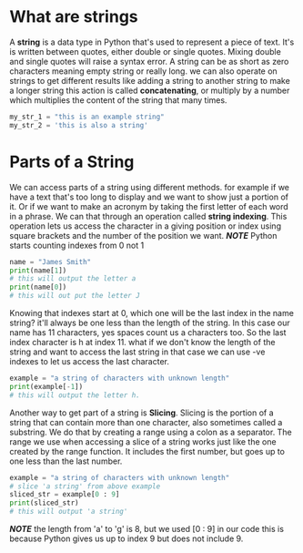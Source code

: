 # What are strings

A **string** is a data type in Python that's used to represent a piece of text. It's is written between quotes, either double or single quotes. Mixing double and single quotes will raise a syntax error. A string can be as short as zero characters meaning empty string or really long. we can also operate on strings to get different results like adding a string to another string to make a longer string this action is called **concatenating**, or multiply by a number which multiplies the content of the string that many times.

```py
my_str_1 = "this is an example string"
my_str_2 = 'this is also a string'
```
# Parts of a String

We can access parts of a string using different methods. for example if we have a text that's too long to display and we want to show just a portion of it. Or if we want to make an acronym by taking the first letter of each word in a phrase. We can that through an operation called **string indexing**. This operation lets us access the character in a giving position or index using square brackets and the number of the position we want. ***NOTE*** Python starts counting indexes from 0 not 1

```py
name = "James Smith"
print(name[1])
# this will output the letter a
print(name[0])
# this will out put the letter J
```

Knowing that indexes start at 0, which one will be the last index in the name string? it'll always be one less than the length of the string. In this case our name has 11 characters, yes spaces count us a characters too. So the last index character is h at index 11. what if we don't know the length of the string and want to access the last string in that case we can use -ve indexes to let us access the last character.

```py
example = "a string of characters with unknown length"
print(example[-1])
# this will output the letter h.
```

Another way to get part of a string is **Slicing**. Slicing is the portion of a string that can contain more than one character, also sometimes called a substring. We do that by creating a range using a colon as a separator. The range we use when accessing a slice of a string works just like the one created by the range function. It includes the first number, but goes up to one less than the last number.

```py
example = "a string of characters with unknown length"
# slice 'a string' from above example
sliced_str = example[0 : 9]
print(sliced_str)
# this will output 'a string' 
```
***NOTE*** the length from 'a' to 'g' is 8, but we used [0 : 9] in our code this is because Python gives us up to index 9 but does not include 9.


